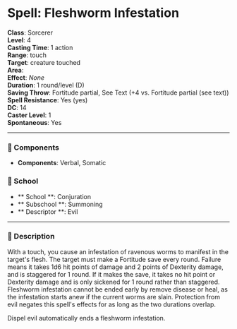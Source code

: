 
# Spell: Fleshworm Infestation
**Class**: Sorcerer  
**Level**: 4  
**Casting Time**: 1 action  
**Range**: touch  
**Target**: creature touched  
**Area**:   
**Effect**: _None_  
**Duration**: 1 round/level (D)  
**Saving Throw**: Fortitude partial, See Text (+4 vs. Fortitude partial (see text))  
**Spell Resistance**: Yes (yes)  
**DC**: 14  
**Caster Level**: 1  
**Spontaneous**: Yes

---

### 🔮 Components
- **Components**: Verbal, Somatic

### 🏫 School
- ** School **: Conjuration
- ** Subschool **: Summoning
- ** Descriptor **: Evil
---

### 📜 Description
With a touch, you cause an infestation of ravenous worms to manifest in the target's flesh. The target must make a Fortitude save every round. Failure means it takes 1d6 hit points of damage and 2 points of Dexterity damage, and is staggered for 1 round. If it makes the save, it takes no hit point or Dexterity damage and is only sickened for 1 round rather than staggered. Fleshworm infestation cannot be ended early by remove disease or heal, as the infestation starts anew if the current worms are slain. Protection from evil negates this spell's effects for as long as the two durations overlap.

Dispel evil automatically ends a fleshworm infestation.
